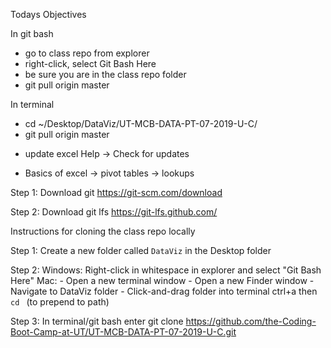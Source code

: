 Todays Objectives

In git bash
- go to class repo from explorer
- right-click, select Git Bash Here
- be sure you are in the class repo folder
- git pull origin master

In terminal
- cd ~/Desktop/DataViz/UT-MCB-DATA-PT-07-2019-U-C/
- git pull origin master



* update excel
Help -> Check for updates

* Basics of excel -> pivot tables -> lookups

Step 1: Download git
https://git-scm.com/download

Step 2: Download git lfs
https://git-lfs.github.com/


Instructions for cloning the class repo locally

Step 1: Create a new folder called `DataViz` in the Desktop folder

Step 2: 
Windows: 
    Right-click in whitespace in explorer and select "Git Bash Here"
Mac:
    - Open a new terminal window
    - Open a new Finder window
    - Navigate to DataViz folder
    - Click-and-drag folder into terminal
    ctrl+a then `cd ` (to prepend to path)

Step 3:
In terminal/git bash enter
git clone https://github.com/the-Coding-Boot-Camp-at-UT/UT-MCB-DATA-PT-07-2019-U-C.git
